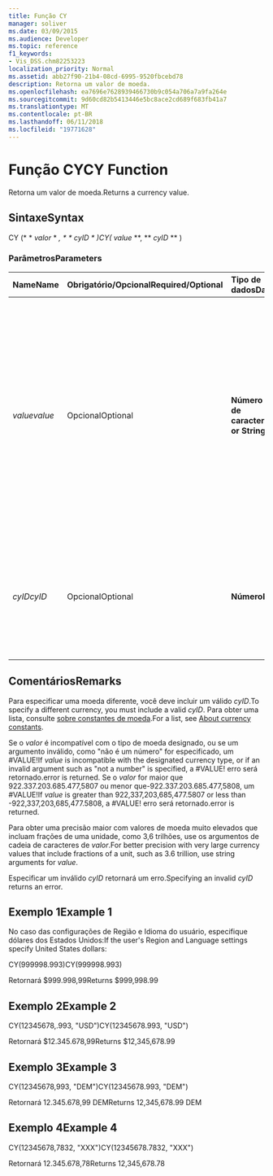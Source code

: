 ```yaml
---
title: Função CY
manager: soliver
ms.date: 03/09/2015
ms.audience: Developer
ms.topic: reference
f1_keywords:
- Vis_DSS.chm82253223
localization_priority: Normal
ms.assetid: abb27f90-21b4-08cd-6995-9520fbcebd78
description: Retorna um valor de moeda.
ms.openlocfilehash: ea7696e7628939466730b9c054a706a7a9fa264e
ms.sourcegitcommit: 9d60cd82b5413446e5bc8ace2cd689f683fb41a7
ms.translationtype: MT
ms.contentlocale: pt-BR
ms.lasthandoff: 06/11/2018
ms.locfileid: "19771628"
---
```

# <a name="cy-function"></a><span data-ttu-id="949e7-103">Função CY</span><span class="sxs-lookup"><span data-stu-id="949e7-103">CY Function</span></span>

<span data-ttu-id="949e7-104">Retorna um valor de moeda.</span><span class="sxs-lookup"><span data-stu-id="949e7-104">Returns a currency value.</span></span>
  
## <a name="syntax"></a><span data-ttu-id="949e7-105">Sintaxe</span><span class="sxs-lookup"><span data-stu-id="949e7-105">Syntax</span></span>

<span data-ttu-id="949e7-106">CY (* * *valor* * *, * * *cyID* * *)</span><span class="sxs-lookup"><span data-stu-id="949e7-106">CY(** *value* **, ** *cyID* ** )</span></span> 
  
### <a name="parameters"></a><span data-ttu-id="949e7-107">Parâmetros</span><span class="sxs-lookup"><span data-stu-id="949e7-107">Parameters</span></span>

|<span data-ttu-id="949e7-108">**Name**</span><span class="sxs-lookup"><span data-stu-id="949e7-108">**Name**</span></span>|<span data-ttu-id="949e7-109">**Obrigatório/Opcional**</span><span class="sxs-lookup"><span data-stu-id="949e7-109">**Required/Optional**</span></span>|<span data-ttu-id="949e7-110">**Tipo de dados**</span><span class="sxs-lookup"><span data-stu-id="949e7-110">**Data Type**</span></span>|<span data-ttu-id="949e7-111">**Descrição**</span><span class="sxs-lookup"><span data-stu-id="949e7-111">**Description**</span></span>|
|:-----|:-----|:-----|:-----|
| <span data-ttu-id="949e7-112">_value_</span><span class="sxs-lookup"><span data-stu-id="949e7-112">_value_</span></span> <br/> |<span data-ttu-id="949e7-113">Opcional</span><span class="sxs-lookup"><span data-stu-id="949e7-113">Optional</span></span>  <br/> |<span data-ttu-id="949e7-114">**Número ou Cadeia de caracteres**</span><span class="sxs-lookup"><span data-stu-id="949e7-114">**Number or String**</span></span> <br/> |<span data-ttu-id="949e7-115">Um número ou uma cadeia de caracteres que inclui formatação específica de moeda.</span><span class="sxs-lookup"><span data-stu-id="949e7-115">A number or a string that includes currency-specific formatting.</span></span> <span data-ttu-id="949e7-116">Se não especificado, o valor de moeda é formatado de acordo com o estilo de moeda nas configurações de região e idioma do sistema.</span><span class="sxs-lookup"><span data-stu-id="949e7-116">If not specified, the currency value is formatted according to the currency style in the system's Region and Language settings.</span></span>  <br/> |
| <span data-ttu-id="949e7-117">_cyID_</span><span class="sxs-lookup"><span data-stu-id="949e7-117">_cyID_</span></span> <br/> |<span data-ttu-id="949e7-118">Opcional</span><span class="sxs-lookup"><span data-stu-id="949e7-118">Optional</span></span>  <br/> |<span data-ttu-id="949e7-119">**Número**</span><span class="sxs-lookup"><span data-stu-id="949e7-119">**Number**</span></span> <br/> |<span data-ttu-id="949e7-120">Uma identificação de moeda numérica ou uma sequência de três caracteres entre aspas para a abreviação ISO 4217.</span><span class="sxs-lookup"><span data-stu-id="949e7-120">A numeric currency ID or a three-character quoted string for the ISO 4217 abbreviation.</span></span>  <br/> |
   
## <a name="remarks"></a><span data-ttu-id="949e7-121">Comentários</span><span class="sxs-lookup"><span data-stu-id="949e7-121">Remarks</span></span>

<span data-ttu-id="949e7-122">Para especificar uma moeda diferente, você deve incluir um válido _cyID_.</span><span class="sxs-lookup"><span data-stu-id="949e7-122">To specify a different currency, you must include a valid  _cyID_.</span></span> <span data-ttu-id="949e7-123">Para obter uma lista, consulte [sobre constantes de moeda](about-currency-constants.md).</span><span class="sxs-lookup"><span data-stu-id="949e7-123">For a list, see [About currency constants](about-currency-constants.md).</span></span>
  
<span data-ttu-id="949e7-124">Se o _valor_ é incompatível com o tipo de moeda designado, ou se um argumento inválido, como "não é um número" for especificado, um #VALUE!</span><span class="sxs-lookup"><span data-stu-id="949e7-124">If  _value_ is incompatible with the designated currency type, or if an invalid argument such as "not a number" is specified, a #VALUE!</span></span> <span data-ttu-id="949e7-125">erro será retornado.</span><span class="sxs-lookup"><span data-stu-id="949e7-125">error is returned.</span></span> <span data-ttu-id="949e7-126">Se o _valor_ for maior que 922.337.203.685.477,5807 ou menor que-922.337.203.685.477,5808, um #VALUE!</span><span class="sxs-lookup"><span data-stu-id="949e7-126">If  _value_ is greater than 922,337,203,685,477.5807 or less than -922,337,203,685,477.5808, a #VALUE!</span></span> <span data-ttu-id="949e7-127">erro será retornado.</span><span class="sxs-lookup"><span data-stu-id="949e7-127">error is returned.</span></span> 
  
<span data-ttu-id="949e7-128">Para obter uma precisão maior com valores de moeda muito elevados que incluam frações de uma unidade, como 3,6 trilhões, use os argumentos de cadeia de caracteres de _valor_.</span><span class="sxs-lookup"><span data-stu-id="949e7-128">For better precision with very large currency values that include fractions of a unit, such as 3.6 trillion, use string arguments for  _value_.</span></span>
  
<span data-ttu-id="949e7-129">Especificar um inválido _cyID_ retornará um erro.</span><span class="sxs-lookup"><span data-stu-id="949e7-129">Specifying an invalid  _cyID_ returns an error.</span></span> 
  
## <a name="example-1"></a><span data-ttu-id="949e7-130">Exemplo 1</span><span class="sxs-lookup"><span data-stu-id="949e7-130">Example 1</span></span>

<span data-ttu-id="949e7-131">No caso das configurações de Região e Idioma do usuário, especifique dólares dos Estados Unidos:</span><span class="sxs-lookup"><span data-stu-id="949e7-131">If the user's Region and Language settings specify United States dollars:</span></span>
  
<span data-ttu-id="949e7-132">CY(999998.993)</span><span class="sxs-lookup"><span data-stu-id="949e7-132">CY(999998.993)</span></span>
  
<span data-ttu-id="949e7-133">Retornará $999.998,99</span><span class="sxs-lookup"><span data-stu-id="949e7-133">Returns $999,998.99</span></span>
  
## <a name="example-2"></a><span data-ttu-id="949e7-134">Exemplo 2</span><span class="sxs-lookup"><span data-stu-id="949e7-134">Example 2</span></span>

<span data-ttu-id="949e7-135">CY(12345678,.993, "USD")</span><span class="sxs-lookup"><span data-stu-id="949e7-135">CY(12345678.993, "USD")</span></span>
  
<span data-ttu-id="949e7-136">Retornará $12.345.678,99</span><span class="sxs-lookup"><span data-stu-id="949e7-136">Returns $12,345,678.99</span></span>
  
## <a name="example-3"></a><span data-ttu-id="949e7-137">Exemplo 3</span><span class="sxs-lookup"><span data-stu-id="949e7-137">Example 3</span></span>

<span data-ttu-id="949e7-138">CY(12345678,993, "DEM")</span><span class="sxs-lookup"><span data-stu-id="949e7-138">CY(12345678.993, "DEM")</span></span>
  
<span data-ttu-id="949e7-139">Retornará 12.345.678,99 DEM</span><span class="sxs-lookup"><span data-stu-id="949e7-139">Returns 12,345,678.99 DEM</span></span>
  
## <a name="example-4"></a><span data-ttu-id="949e7-140">Exemplo 4</span><span class="sxs-lookup"><span data-stu-id="949e7-140">Example 4</span></span>

<span data-ttu-id="949e7-141">CY(12345678,7832, "XXX")</span><span class="sxs-lookup"><span data-stu-id="949e7-141">CY(12345678.7832, "XXX")</span></span>
  
<span data-ttu-id="949e7-142">Retornará 12.345.678,78</span><span class="sxs-lookup"><span data-stu-id="949e7-142">Returns 12,345,678.78</span></span>
  

